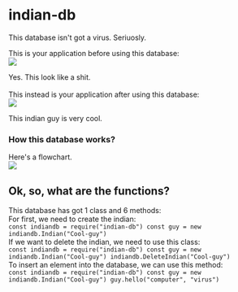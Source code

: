 # indian-db
This database isn't got a virus. Seriuosly.

This is your application before using this database:<br>
![](https://i.imgur.com/vO3hgUy.png)

Yes. This look like a shit.
<br><br>
This instead is your application after using this database:<br>
![](https://i.imgur.com/iOwg8lW.png)

This indian guy is very cool.
<br>
### How this database works?
Here's a flowchart.<br>
![](https://i.imgur.com/3ZmIKo8.jpg)
## Ok, so, what are the functions?
This database has got 1 class and 6 methods:<br>
For first, we need to create the indian:<br>
`const indiandb = require("indian-db")
 const guy = new indiandb.Indian("Cool-guy")
`
<br>
If we want to delete the indian, we need to use this class:<br>
`const indiandb = require("indian-db")
 const guy = new indiandb.Indian("Cool-guy")
 indiandb.DeleteIndian("Cool-guy")
`
<br>
To insert an element into the database, we can use this method:<br>
`const indiandb = require("indian-db")
 const guy = new indiandb.Indian("Cool-guy")
 guy.hello("computer", "virus")
`


